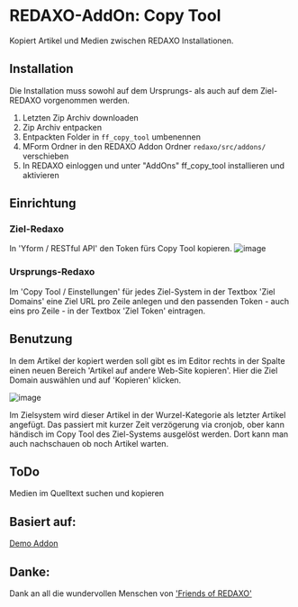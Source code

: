 # REDAXO-AddOn: Copy Tool
Kopiert Artikel und Medien zwischen REDAXO Installationen.

## Installation
Die Installation muss sowohl auf dem Ursprungs- als auch auf dem Ziel-REDAXO vorgenommen werden.
1. Letzten Zip Archiv downloaden
2. Zip Archiv entpacken
3. Entpackten Folder in `ff_copy_tool` umbenennen
4. MForm Ordner in den REDAXO Addon Ordner `redaxo/src/addons/` verschieben
5. In REDAXO einloggen und unter "AddOns" ff_copy_tool installieren und aktivieren

## Einrichtung

### Ziel-Redaxo
In 'Yform / RESTful API' den Token fürs Copy Tool kopieren.
![image](https://user-images.githubusercontent.com/196336/132231034-aef0c043-8140-4a67-9b56-6aeca437565c.png)

### Ursprungs-Redaxo
Im 'Copy Tool / Einstellungen' für jedes Ziel-System in der Textbox 'Ziel Domains' eine Ziel URL pro Zeile anlegen und den passenden Token - auch eins pro Zeile - in der Textbox 'Ziel Token' eintragen.

## Benutzung
In dem Artikel der kopiert werden soll gibt es im Editor rechts in der Spalte einen neuen Bereich 'Artikel auf andere Web-Site kopieren'. Hier die Ziel Domain auswählen und auf 'Kopieren' klicken. 

![image](https://user-images.githubusercontent.com/196336/132231510-056fc19d-420b-43d3-9017-f82ac67d8a51.png)


Im Zielsystem wird dieser Artikel in der Wurzel-Kategorie als letzter Artikel angefügt. Das passiert mit kurzer Zeit verzögerung via cronjob, ober kann händisch im Copy Tool des Ziel-Systems ausgelöst werden. Dort kann man auch nachschauen ob noch Artikel warten.

## ToDo
Medien im Quelltext suchen und kopieren

## Basiert auf:
[Demo Addon](https://github.com/FriendsOfREDAXO/demo_addon)

## Danke:
Dank an all die wundervollen Menschen von ['Friends of REDAXO'](https://github.com/FriendsOfREDAXO)

